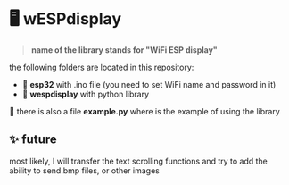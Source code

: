 # 🖥 wESPdisplay
> **name of the library stands for "WiFi ESP display"**

the following folders are located in this repository:
- 📁 **esp32** with .ino file (you need to set WiFi name and password in it)
- 📁 **wespdisplay** with python library

📄 there is also a file **example.py** where is the example of using the library
## ✨ future
most likely, I will transfer the text scrolling functions and try to add the ability to send.bmp files, or other images